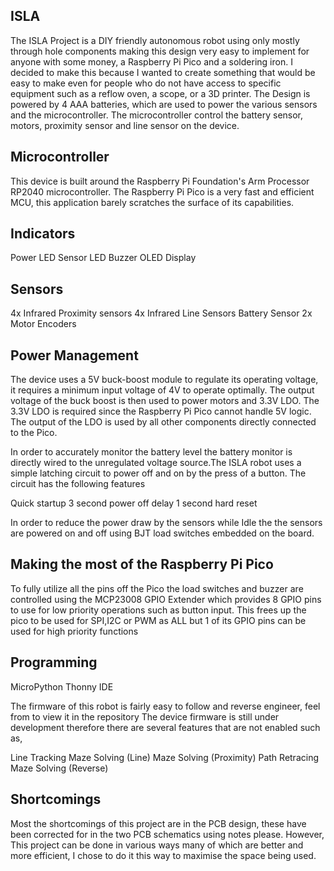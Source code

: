 ISLA
---
The ISLA Project is a DIY friendly autonomous robot using only mostly through hole components making this design very easy to implement for anyone with some money, a Raspberry Pi Pico and a soldering iron. I decided to make this because I wanted to create something that would be easy to make even for people who do not have access to specific equipment such as a reflow oven, a scope, or a 3D printer. The Design is powered by 4 AAA batteries, which are used to power the various sensors and the microcontroller. The microcontroller control the battery sensor, motors, proximity sensor and line sensor on the device.

Microcontroller
----------
This device is built around the Raspberry Pi Foundation's Arm Processor RP2040 microcontroller. The Raspberry Pi Pico is a very fast and efficient MCU, this application barely scratches the surface of its capabilities.

Indicators
--------
Power LED
Sensor LED
Buzzer
OLED Display

Sensors
----
4x Infrared Proximity sensors
4x Infrared Line Sensors
Battery Sensor
2x Motor Encoders

Power Management
---------

The device uses a 5V buck-boost module to regulate its operating voltage, it requires a minimum input voltage of 4V to operate optimally. The output voltage of the buck boost is then used to power motors and 3.3V LDO. The 3.3V LDO is required since the Raspberry Pi Pico cannot handle 5V logic. The output of the LDO is used by all other components directly connected to the Pico.

In order to accurately monitor the battery level the battery monitor is directly wired to the unregulated voltage source.The ISLA robot uses a simple latching circuit to power off and on by the press of a button. The circuit has the following features

Quick startup
3 second power off delay
1 second hard reset

In order to reduce the power draw by the sensors while Idle the the sensors are powered on and off using BJT load switches embedded on the board.

Making the most of the Raspberry Pi Pico
----------
To fully utilize all the pins off the Pico the load switches and buzzer are controlled using the MCP23008 GPIO Extender which provides 8 GPIO pins to use for low priority operations such as button input. This frees up the pico to be used for SPI,I2C or PWM as ALL but 1 of its GPIO pins can be used for high priority functions


Programming
------

MicroPython
Thonny IDE

The firmware of this robot is fairly easy to follow and reverse engineer, feel from to view it in the repository
The device firmware is still under development therefore there are several features that are not enabled such as,

Line Tracking
Maze Solving (Line)
Maze Solving (Proximity)
Path Retracing
Maze Solving (Reverse)

Shortcomings
--------

Most the shortcomings of this project are in the PCB design, these have been corrected for in the two PCB schematics using notes please. However, This project can be done in various ways many of which are better and more efficient, I chose to do it this way to maximise the space being used.
